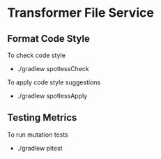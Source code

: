# Transformer File Service

## Format Code Style
To check code style
- ./gradlew spotlessCheck


To apply code style suggestions
- ./gradlew spotlessApply

## Testing Metrics
To run mutation tests
- ./gradlew pitest

